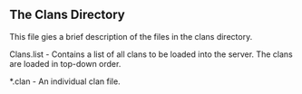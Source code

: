 The Clans Directory
-------------------

This file gies a brief description of the files in the clans directory.

Clans.list - Contains a list of all clans to be loaded into the server. The 
             clans are loaded in top-down order.

*.clan		- An individual clan file.
